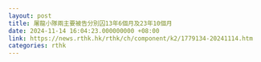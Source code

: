 ```yaml
---
layout: post
title: 屠龍小隊兩主要被告分別囚13年6個月及23年10個月
date: 2024-11-14 16:04:23.000000000 +08:00
link: https://news.rthk.hk/rthk/ch/component/k2/1779134-20241114.htm
categories: rthk
---
```



